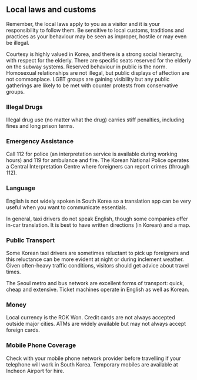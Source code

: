 ## Local laws and customs

Remember, the local laws apply to you as a visitor and it is your responsibility to follow them. Be sensitive to local customs, traditions and practices as your behaviour may be seen as improper, hostile or may even be illegal.

Courtesy is highly valued in Korea, and there is a strong social hierarchy, with respect for the elderly. There are specific seats reserved for the elderly on the subway systems. Reserved behaviour in public is the norm. Homosexual relationships are not illegal, but public displays of affection are not commonplace. LGBT groups are gaining visibility but any public gatherings are likely to be met with counter protests from conservative groups.

### **Illegal Drugs**

Illegal drug use (no matter what the drug) carries stiff penalties, including fines and long prison terms.

### **Emergency Assistance**

Call 112 for police (an interpretation service is available during working hours) and 119 for ambulance and fire. The Korean National Police operates a Central Interpretation Centre where foreigners can report crimes (through 112).

### **Language**

English is not widely spoken in South Korea so a translation app can be very useful when you want to communicate essentials.

In general, taxi drivers do not speak English, though some companies offer in-car translation. It is best to have written directions (in Korean) and a map.

### **Public Transport**

Some Korean taxi drivers are sometimes reluctant to pick up foreigners and this reluctance can be more evident at night or during inclement weather. Given often-heavy traffic conditions, visitors should get advice about travel times.

The Seoul metro and bus network are excellent forms of transport: quick, cheap and extensive. Ticket machines operate in English as well as Korean.

### **Money**

Local currency is the ROK Won. Credit cards are not always accepted outside major cities. ATMs are widely available but may not always accept foreign cards.

### **Mobile Phone Coverage**

Check with your mobile phone network provider before travelling if your telephone will work in South Korea. Temporary mobiles are available at Incheon Airport for hire.